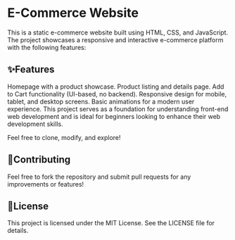 # E-Commerce Website
This is a static e-commerce website built using HTML, CSS, and JavaScript. The project showcases a responsive and interactive e-commerce platform with the following features:

## ✨Features
Homepage with a product showcase. Product listing and details page. Add to Cart functionality (UI-based, no backend). Responsive design for mobile, tablet, and desktop screens. Basic animations for a modern user experience. This project serves as a foundation for understanding front-end web development and is ideal for beginners looking to enhance their web development skills.

Feel free to clone, modify, and explore!

## 👥Contributing
Feel free to fork the repository and submit pull requests for any improvements or features!

## 📜License
This project is licensed under the MIT License. See the LICENSE file for details.
